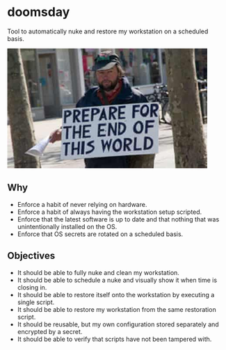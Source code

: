 # doomsday

Tool to automatically nuke and restore my workstation on a scheduled basis.

<img src="static/avatar.jpg" />

## Why

- Enforce a habit of never relying on hardware.
- Enforce a habit of always having the workstation setup scripted.
- Enforce that the latest software is up to date and that nothing that was unintentionally installed on the OS.
- Enforce that OS secrets are rotated on a scheduled basis.

## Objectives

- It should be able to fully nuke and clean my workstation.
- It should be able to schedule a nuke and visually show it when time is closing in.
- It should be able to restore itself onto the workstation by executing a single script.
- It should be able to restore my workstation from the same restoration script.
- It should be reusable, but my own configuration stored separately and encrypted by a secret.
- It should be able to verify that scripts have not been tampered with.
